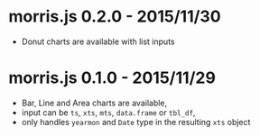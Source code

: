 # morris.js 0.2.0 - 2015/11/30

+ Donut charts are available with list inputs

# morris.js 0.1.0 - 2015/11/29

+ Bar, Line and Area charts are available,
+ input can be `ts`, `xts`, `mts`, `data.frame` or `tbl_df`,
+ only handles `yearmon` and `Date` type in the resulting `xts` object